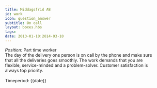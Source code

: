 ```yaml
---
title: Middagsfrid AB
id: work
icon: question_answer
subtitle: On call
layout: boxes.hbs
tags:
date: 2013-01-10:2014-03-10
---
```

_Position:_ Part time worker
<br>
The day of the delivery one person is on call by the phone and make sure that all the deliveries goes smoothly. The work demands that you are flexible, service-minded and a problem-solver. Customer satisfaction is always top priority.
<br><br>
Timeperiod: {{date}}
